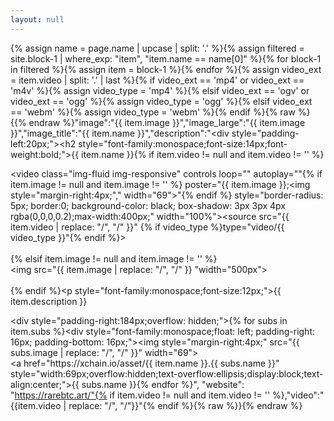 ```yaml
---
layout: null
---
```

{% assign name = page.name | upcase | split: '.' %}{% assign filtered = site.block-1 | where_exp: "item", "item.name == name[0]" %}{% for block-1 in filtered %}{% assign item = block-1 %}{% endfor %}{% assign video_ext = item.video | split: '.' | last %}{% if video_ext == 'mp4' or video_ext == 'm4v' %}{% assign video_type = 'mp4' %}{% elsif video_ext == 'ogv' or video_ext == 'ogg' %}{% assign video_type = 'ogg' %}{% elsif video_ext == 'webm' %}{% assign video_type = 'webm' %}{% endif %}{% raw %}{{% endraw %}"image":"{{ item.image }}","image_large":"{{ item.image }}","image_title":"{{ item.name }}","description":"<div style=\"padding-left:20px;\"><h2 style=\"font-family:monospace;font-size:14px;font-weight:bold;\">{{ item.name }}</h2>{% if item.video != null and item.video != '' %}<div><video class=\"img-fluid img-responsive\" controls loop=\"\" autoplay=\"\"{% if item.image != null and item.image != '' %} poster=\"{{ item.image }};\<img style=\"margin-right:4px;\",\" width=\"69\">"{% endif %} style=\"border-radius: 5px; border:0; background-color: black; box-shadow: 3px 3px 4px rgba(0,0,0,0.2);max-width:400px;\" width=\"100%\"><source src=\"{{ item.video | replace: "/", "\/" }}\" {% if video_type %}type=\"video\/{{ video_type }}\"{% endif %}></video></div><br>{% elsif item.image != null and item.image != '' %}<div><img src=\"{{ item.image | replace: "/", "\/" }} "width="500px"\></div><br>{% endif %}<p style=\"font-family:monospace;font-size:12px;\">{{ item.description }}</p><div style=\"padding-right:184px;overflow: hidden;\">{% for subs in item.subs %}<div style=\"font-family:monospace;float: left; padding-right: 16px; padding-bottom: 16px;\"><img style=\"margin-right:4px;\" src=\"{{ subs.image | replace: "/", "\/" }}\" width=\"69\"><br><a href=\"https:\/\/xchain.io\/asset\/{{ item.name }}.{{ subs.name }}\" style=\"width:69px;overflow:hidden;text-overflow:ellipsis;display:block;text-align:center;\">{{ subs.name }}</a></div>{% endfor %}</div></div>",
"website": "https://rarebtc.art/"{% if item.video != null and item.video != '' %},"video":"{{item.video | replace: "/", "\/"}}"{% endif %}{% raw %}}{% endraw %}